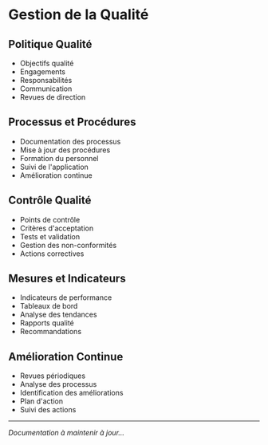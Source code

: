 # Gestion de la Qualité

## Politique Qualité
- Objectifs qualité
- Engagements
- Responsabilités
- Communication
- Revues de direction

## Processus et Procédures
- Documentation des processus
- Mise à jour des procédures
- Formation du personnel
- Suivi de l'application
- Amélioration continue

## Contrôle Qualité
- Points de contrôle
- Critères d'acceptation
- Tests et validation
- Gestion des non-conformités
- Actions correctives

## Mesures et Indicateurs
- Indicateurs de performance
- Tableaux de bord
- Analyse des tendances
- Rapports qualité
- Recommandations

## Amélioration Continue
- Revues périodiques
- Analyse des processus
- Identification des améliorations
- Plan d'action
- Suivi des actions

---
*Documentation à maintenir à jour...* 